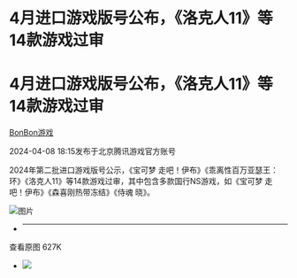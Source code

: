 # 4月进口游戏版号公布，《洛克人11》等14款游戏过审

# 4月进口游戏版号公布，《洛克人11》等14款游戏过审

[](https://news.qq.com/omn/author/8QMf2npe74Ufvzfe)

[BonBon游戏](https://news.qq.com/omn/author/8QMf2npe74Ufvzfe)

2024-04-08 18:15发布于北京腾讯游戏官方账号

2024年第二批进口游戏版号公示，《宝可梦 走吧！伊布》《乖离性百万亚瑟王：环》《洛克人11》等14款游戏过审，其中包含多款国行NS游戏，如《宝可梦
走吧！伊布》《森喜刚热带冻结》《侍魂 晓》。

![图片](https:https://inews.gtimg.com/news_bt/OZlVh4TgI3gOMqA0Juxq0akzO_XlXrEUhuBYTjJAKjYmkAA/641)

  *  ______

查看原图 627K

  * ![](https:https://inews.gtimg.com/news_bt/OZlVh4TgI3gOMqA0Juxq0akzO_XlXrEUhuBYTjJAKjYmkAA/641)

